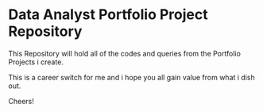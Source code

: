# Data Analyst Portfolio Project Repository

This Repository will hold all of the codes and queries from the Portfolio Projects i create.

This is a career switch for me and i hope you all gain value from what i dish out.

Cheers!
